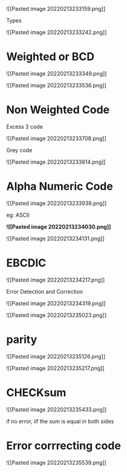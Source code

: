 ![[Pasted image 20220213233159.png]]


Types

![[Pasted image 20220213233242.png]]

# Weighted or BCD

![[Pasted image 20220213233349.png]]

![[Pasted image 20220213233536.png]]

# Non Weighted Code

Excess 3 code

![[Pasted image 20220213233708.png]]


Grey code

![[Pasted image 20220213233814.png]]

# Alpha Numeric Code

![[Pasted image 20220213233939.png]]

eg: ASCII

**![[Pasted image 20220213234030.png]]**


![[Pasted image 20220213234131.png]]

# EBCDIC

![[Pasted image 20220213234217.png]]


Error Detection and Correction

![[Pasted image 20220213234319.png]]

![[Pasted image 20220213235023.png]]

# parity

![[Pasted image 20220213235126.png]]

![[Pasted image 20220213235217.png]]

# CHECKsum 

![[Pasted image 20220213235433.png]]

if no error, iif the sum is equal in both sides

# Error corrrecting code

![[Pasted image 20220213235539.png]]

